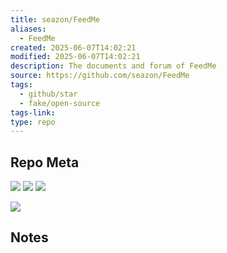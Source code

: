 ```yaml
---
title: seazon/FeedMe
aliases:
  - FeedMe
created: 2025-06-07T14:02:21
modified: 2025-06-07T14:02:21
description: The documents and forum of FeedMe
source: https://github.com/seazon/FeedMe
tags:
  - github/star
  - fake/open-source
tags-link: 
type: repo
---
```

## Repo Meta

![](https://img.shields.io/github/stars/seazon/FeedMe?style=for-the-badge&label=stars) ![](https://img.shields.io/github/repo-size/seazon/FeedMe?style=for-the-badge&label=size) ![](https://img.shields.io/github/created-at/seazon/FeedMe?style=for-the-badge&label=since)

[![](https://github-readme-stats.vercel.app/api/pin/?username=seazon&repo=FeedMe&bg_color=00000000)](https://github.com/seazon/FeedMe)

## Notes

